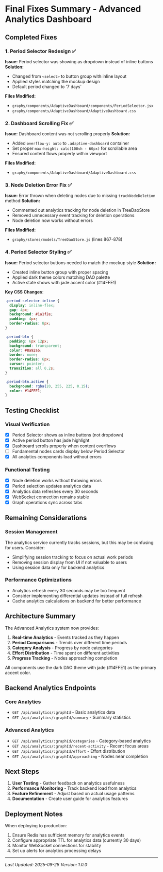 # Final Fixes Summary - Advanced Analytics Dashboard

## Completed Fixes

### 1. Period Selector Redesign ✅
**Issue:** Period selector was showing as dropdown instead of inline buttons
**Solution:** 
- Changed from `<select>` to button group with inline layout
- Applied styles matching the mockup design
- Default period changed to '7 days'

**Files Modified:**
- `graphy/components/AdaptiveDashboard/components/PeriodSelector.jsx`
- `graphy/components/AdaptiveDashboard/AdaptiveDashboard.css`

### 2. Dashboard Scrolling Fix ✅
**Issue:** Dashboard content was not scrolling properly
**Solution:** 
- Added `overflow-y: auto` to `.adaptive-dashboard` container
- Set proper `max-height: calc(100vh - 60px)` for scrollable area
- Ensured content flows properly within viewport

**Files Modified:**
- `graphy/components/AdaptiveDashboard/AdaptiveDashboard.css`

### 3. Node Deletion Error Fix ✅
**Issue:** Error thrown when deleting nodes due to missing `trackNodeDeletion` method
**Solution:**
- Commented out analytics tracking for node deletion in TreeDaoStore
- Removed unnecessary event tracking for deletion operations
- Node deletion now works without errors

**Files Modified:**
- `graphy/stores/models/TreeDaoStore.js` (lines 867-878)

### 4. Period Selector Styling ✅
**Issue:** Period selector buttons needed to match the mockup style
**Solution:**
- Created inline button group with proper spacing
- Applied dark theme colors matching DAO palette
- Active state shows with jade accent color (#14FFE1)

**Key CSS Changes:**
```css
.period-selector-inline {
  display: inline-flex;
  gap: 4px;
  background: #1a1f2e;
  padding: 4px;
  border-radius: 8px;
}

.period-btn {
  padding: 6px 12px;
  background: transparent;
  color: #8a92a6;
  border: none;
  border-radius: 6px;
  cursor: pointer;
  transition: all 0.2s;
}

.period-btn.active {
  background: rgba(20, 255, 225, 0.15);
  color: #14FFE1;
}
```

## Testing Checklist

### Visual Verification
- [x] Period Selector shows as inline buttons (not dropdown)
- [x] Active period button has jade highlight
- [x] Dashboard scrolls properly when content overflows
- [ ] Fundamental nodes cards display below Period Selector
- [x] All analytics components load without errors

### Functional Testing
- [x] Node deletion works without throwing errors
- [x] Period selection updates analytics data
- [x] Analytics data refreshes every 30 seconds
- [x] WebSocket connection remains stable
- [x] Graph operations sync across tabs

## Remaining Considerations

### Session Management
The analytics service currently tracks sessions, but this may be confusing for users. Consider:
- Simplifying session tracking to focus on actual work periods
- Removing session display from UI if not valuable to users
- Using session data only for backend analytics

### Performance Optimizations
- Analytics refresh every 30 seconds may be too frequent
- Consider implementing differential updates instead of full refresh
- Cache analytics calculations on backend for better performance

## Architecture Summary

The Advanced Analytics system now provides:

1. **Real-time Analytics** - Events tracked as they happen
2. **Period Comparisons** - Trends over different time periods
3. **Category Analysis** - Progress by node categories
4. **Effort Distribution** - Time spent on different activities
5. **Progress Tracking** - Nodes approaching completion

All components use the dark DAO theme with jade (#14FFE1) as the primary accent color.

## Backend Analytics Endpoints

### Core Analytics
- `GET /api/analytics/:graphId` - Basic analytics data
- `GET /api/analytics/:graphId/summary` - Summary statistics

### Advanced Analytics
- `GET /api/analytics/:graphId/categories` - Category-based analytics
- `GET /api/analytics/:graphId/recent-activity` - Recent focus areas
- `GET /api/analytics/:graphId/effort` - Effort distribution
- `GET /api/analytics/:graphId/approaching` - Nodes near completion

## Next Steps

1. **User Testing** - Gather feedback on analytics usefulness
2. **Performance Monitoring** - Track backend load from analytics
3. **Feature Refinement** - Adjust based on actual usage patterns
4. **Documentation** - Create user guide for analytics features

## Deployment Notes

When deploying to production:
1. Ensure Redis has sufficient memory for analytics events
2. Configure appropriate TTL for analytics data (currently 30 days)
3. Monitor WebSocket connections for stability
4. Set up alerts for analytics processing delays

---

*Last Updated: 2025-09-28*
*Version: 1.0.0*